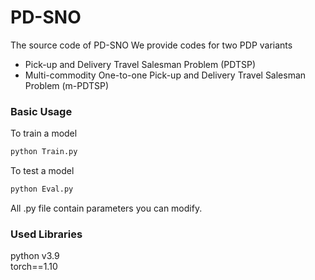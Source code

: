 # PD-SNO
The source code of PD-SNO
We provide codes for two PDP variants<br>
- Pick-up and Delivery Travel Salesman Problem (PDTSP) <br>
- Multi-commodity One-to-one Pick-up and Delivery Travel Salesman Problem (m-PDTSP) <br>

### Basic Usage
To train a model
```bash
python Train.py
```
To test a model
```bash
python Eval.py
```
All .py file contain parameters you can modify. <br>
### Used Libraries
python v3.9 <br>
torch==1.10 <br>
